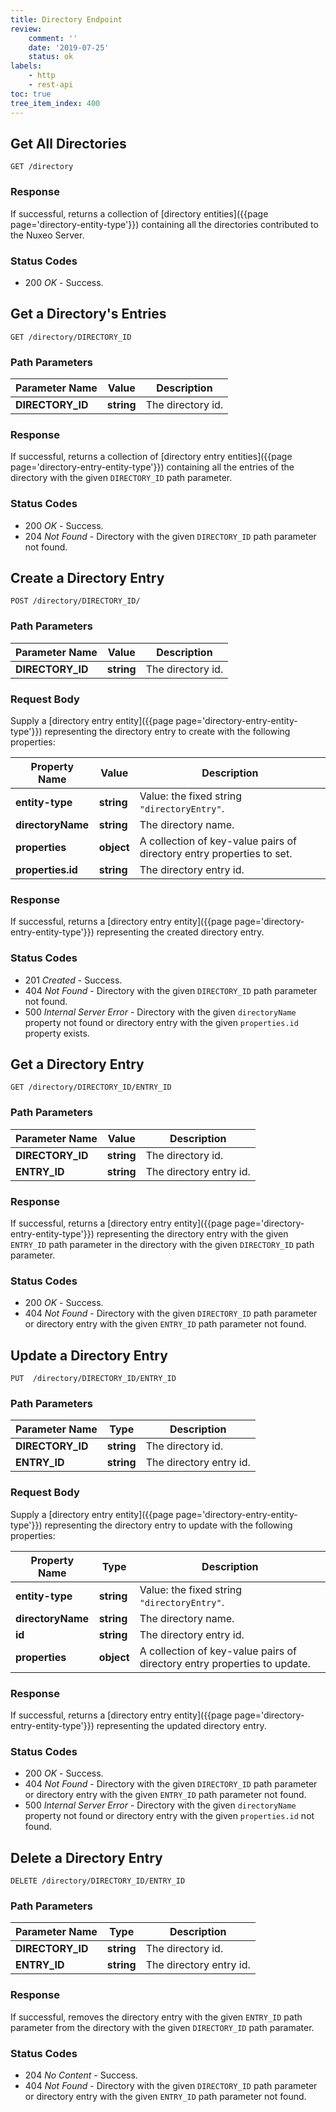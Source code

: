```yaml
---
title: Directory Endpoint
review:
    comment: ''
    date: '2019-07-25'
    status: ok
labels:
    - http
    - rest-api
toc: true
tree_item_index: 400
---
```


## Get All Directories

```
GET /directory
```

### Response

If successful, returns a collection of [directory entities]({{page page='directory-entity-type'}}) containing all the directories contributed to the Nuxeo Server.

### Status Codes

- 200 *OK* - Success.

## Get a Directory's Entries

```
GET /directory/DIRECTORY_ID
```

### Path Parameters

| Parameter Name   | Value      | Description       |
| ---------------- | ---------- | ----------------- |
| **DIRECTORY_ID** | **string** | The directory id. |

### Response

If successful, returns a collection of [directory entry entities]({{page page='directory-entry-entity-type'}}) containing all the entries of the directory with the given `DIRECTORY_ID` path parameter.

### Status Codes

- 200 *OK* - Success.
- 204 *Not Found* - Directory with the given `DIRECTORY_ID` path parameter not found.

## Create a Directory Entry

```
POST /directory/DIRECTORY_ID/
```

### Path Parameters

| Parameter Name   | Value      | Description       |
| ---------------- | ---------- | ----------------- |
| **DIRECTORY_ID** | **string** | The directory id. |

### Request Body

Supply a [directory entry entity]({{page page='directory-entry-entity-type'}}) representing the directory entry to create with the following properties:

| Property Name     | Value      | Description                                                           |
| ----------------- | ---------- | --------------------------------------------------------------------- |
| **entity-type**   | **string** | Value: the fixed string `"directoryEntry"`.                           |
| **directoryName** | **string** | The directory name.                                                   |
| **properties**    | **object** | A collection of key-value pairs of directory entry properties to set. |
| **properties.id** | **string** | The directory entry id.                                               |

### Response

If successful, returns a [directory entry entity]({{page page='directory-entry-entity-type'}}) representing the created directory entry.

### Status Codes

- 201 *Created* - Success.
- 404 *Not Found* - Directory with the given `DIRECTORY_ID` path parameter not found.
- 500 *Internal Server Error* - Directory with the given `directoryName` property not found or directory entry with the given `properties.id` property exists.

## Get a Directory Entry

```
GET /directory/DIRECTORY_ID/ENTRY_ID
```

### Path Parameters

| Parameter Name   | Value      | Description             |
| ---------------- | ---------- | ----------------------- |
| **DIRECTORY_ID** | **string** | The directory id.       |
| **ENTRY_ID**     | **string** | The directory entry id. |

### Response

If successful, returns a [directory entry entity]({{page page='directory-entry-entity-type'}}) representing the directory entry with the given `ENTRY_ID` path parameter in the directory with the given `DIRECTORY_ID` path parameter.

### Status Codes

- 200 *OK* - Success.
- 404 *Not Found* - Directory with the given `DIRECTORY_ID` path parameter or directory entry with the given `ENTRY_ID` path parameter not found.

## Update a Directory Entry

```
PUT  /directory/DIRECTORY_ID/ENTRY_ID
```

### Path Parameters

| Parameter Name   | Type       | Description             |
| ---------------- | ---------- | ----------------------- |
| **DIRECTORY_ID** | **string** | The directory id.       |
| **ENTRY_ID**     | **string** | The directory entry id. |

### Request Body

Supply a [directory entry entity]({{page page='directory-entry-entity-type'}}) representing the directory entry to update with the following properties:

| Property Name     | Type       | Description                                                              |
| ----------------- | ---------- | ------------------------------------------------------------------------ |
| **entity-type**   | **string** | Value: the fixed string `"directoryEntry"`.                              |
| **directoryName** | **string** | The directory name.                                                      |
| **id**            | **string** | The directory entry id.                                                  |
| **properties**    | **object** | A collection of key-value pairs of directory entry properties to update. |

### Response

If successful, returns a [directory entry entity]({{page page='directory-entry-entity-type'}}) representing the updated directory entry.

### Status Codes

- 200 *OK* - Success.
- 404 *Not Found* - Directory with the given `DIRECTORY_ID` path parameter or directory entry with the given `ENTRY_ID` path parameter not found.
- 500 *Internal Server Error* - Directory with the given `directoryName` property not found or directory entry with the given `properties.id` not found.

## Delete a Directory Entry

```
DELETE /directory/DIRECTORY_ID/ENTRY_ID
```

### Path Parameters

| Parameter Name   | Type       | Description             |
| ---------------- | ---------- | ----------------------- |
| **DIRECTORY_ID** | **string** | The directory id.       |
| **ENTRY_ID**     | **string** | The directory entry id. |

### Response

If successful, removes the directory entry with the given `ENTRY_ID` path parameter from the directory with the given `DIRECTORY_ID` path paramater.

### Status Codes

- 204 *No Content* - Success.
- 404 *Not Found* - Directory with the given `DIRECTORY_ID` path parameter or directory entry with the given `ENTRY_ID` path parameter not found.
